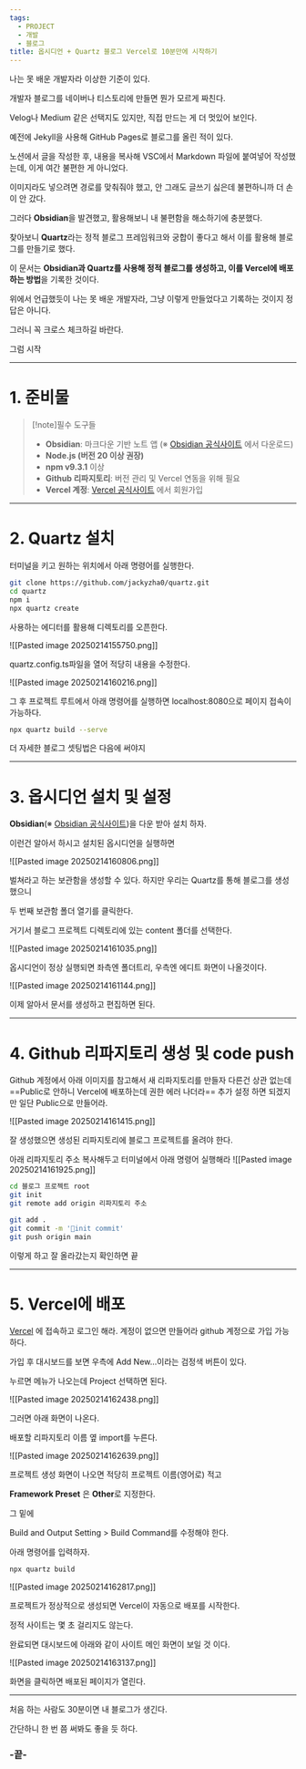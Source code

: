 ```yaml
---
tags:
  - PROJECT
  - 개발
  - 블로그
title: 옵시디언 + Quartz 블로그 Vercel로 10분만에 시작하기
---
```

나는 못 배운 개발자라 이상한 기준이 있다.

개발자 블로그를 네이버나 티스토리에 만들면 뭔가 모르게 짜친다.

Velog나 Medium 같은 선택지도 있지만, 직접 만드는 게 더 멋있어 보인다.

  

예전에 Jekyll을 사용해 GitHub Pages로 블로그를 올린 적이 있다.

노션에서 글을 작성한 후, 내용을 복사해 VSC에서 Markdown 파일에 붙여넣어 작성했는데, 이게 여간 불편한 게 아니었다.

이미지라도 넣으려면 경로를 맞춰줘야 했고, 안 그래도 글쓰기 싫은데 불편하니까 더 손이 안 갔다.

  

그러다 **Obsidian**을 발견했고, 활용해보니 내 불편함을 해소하기에 충분했다.

찾아보니 **Quartz**라는 정적 블로그 프레임워크와 궁합이 좋다고 해서 이를 활용해 블로그를 만들기로 했다.

  

이 문서는 **Obsidian과 Quartz를 사용해 정적 블로그를 생성하고, 이를 Vercel에 배포하는 방법**을 기록한 것이다.

  

위에서 언급했듯이 나는 못 배운 개발자라, 그냥 이렇게 만들었다고 기록하는 것이지 정답은 아니다.

그러니 꼭 크로스 체크하길 바란다.


그럼 시작

---



# 1.  준비물

> [!note]필수 도구들
>+ **Obsidian**: 마크다운 기반 노트 앱 (※ [Obsidian 공식사이트](https://obsidian.md) 에서 다운로드)
>+ **Node.js (버전 20 이상 권장)**
>+ **npm v9.3.1** 이상
>+ **Github 리파지토리**: 버전 관리 및 Vercel 연동을 위해 필요
>+ **Vercel 계정**: [Vercel 공식사이트](https://vercel.com) 에서 회원가입 


---

# 2. Quartz 설치
 
 터미널을 키고 원하는 위치에서 아래 명령어를 실행한다.

```bash
git clone https://github.com/jackyzha0/quartz.git
cd quartz
npm i
npx quartz create
```

사용하는 에디터를 활용해 디렉토리를 오픈한다.

![[Pasted image 20250214155750.png]]


quartz.config.ts파일을 열어 적당히 내용을 수정한다.

![[Pasted image 20250214160216.png]]

그 후 프로젝트 루트에서 아래 명령어를 실행하면 localhost:8080으로 페이지 접속이 가능하다.

```bash
npx quartz build --serve
```

더 자세한 블로그 셋팅법은 다음에 써야지

---

# 3. 옵시디언 설치 및 설정

**Obsidian**(※ [Obsidian 공식사이트](https://obsidian.md))을 다운 받아 설치 하자.

이런건 알아서 하시고 설치된 옵시디언을 실행하면

![[Pasted image 20250214160806.png]]

벌쳐라고 하는 보관함을 생성할 수 있다. 하지만 우리는 Quartz를 통해 블로그를 생성했으니

두 번째 보관함 폴더 열기를 클릭한다.

거기서 블로그 프로젝트 디렉토리에 있는 content 폴더를 선택한다.

![[Pasted image 20250214161035.png]]



옵시디언이 정상 실행되면 좌측엔 폴더트리, 우측엔 에디트 화면이 나올것이다.

![[Pasted image 20250214161144.png]]

이제 알아서 문서를 생성하고 편집하면 된다.

---

# 4. Github 리파지토리 생성 및 code push

Github 계정에서 아래 이미지를 참고해서 새 리파지토리를 만들자
다른건 상관 없는데 ==Public로 안하니 Vercel에 배포하는데 권한 에러 나더라==
추가 설정 하면 되겠지만 일단 Public으로 만들어라.

![[Pasted image 20250214161415.png]]

잘 생성했으면 생성된 리파지토리에 블로그 프로젝트를 올려야 한다.

아래 리파지토리 주소 복사해두고 터미널에서 아래 명령어 실행해라
![[Pasted image 20250214161925.png]]


```bash
cd 블로그 프로젝트 root
git init
git remote add origin 리파지토리 주소

git add .  
git commit -m 'init commit'  
git push origin main
```


이렇게 하고 잘 올라갔는지 확인하면 끝

---

# 5. Vercel에 배포

[Vercel](https://vercel.com/) 에 접속하고 로그인 해라. 
계정이 없으면 만들어라 github 계정으로 가입 가능하다.

가입 후 대시보드를 보면 우측에 Add New...이라는 검정색 버튼이 있다.

누르면 메뉴가 나오는데 Project 선택하면 된다.

![[Pasted image 20250214162438.png]]


그러면 아래 화면이 나온다. 

배포할 리파지토리 이름 옆 import를 누른다.

![[Pasted image 20250214162639.png]]


프로젝트 생성 화면이 나오면 적당히 프로젝트 이름(영어로) 적고 

**Framework Preset** 은 **Other**로 지정한다.

그 밑에

Build and Output Setting > Build Command를 수정해야 한다.

아래 명령어를 입력하자.

```bash
npx quartz build
```

![[Pasted image 20250214162817.png]]


프로젝트가 정상적으로 생성되면 Vercel이 자동으로 배포를 시작한다.

정적 사이트는 몇 초 걸리지도 않는다.

완료되면 대시보드에 아래와 같이 사이트 메인 화면이 보일 것 이다.

![[Pasted image 20250214163137.png]]


화면을 클릭하면 배포된 페이지가 열린다.


---


처음 하는 사람도 30분이면 내 블로그가 생긴다.

간단하니 한 번 쯤 써봐도 좋을 듯 하다.

### -끝- 
